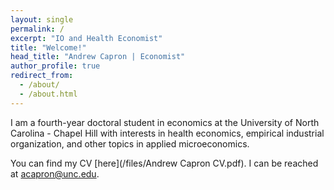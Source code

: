 ```yaml
---
layout: single
permalink: /
excerpt: "IO and Health Economist"
title: "Welcome!"
head_title: "Andrew Capron | Economist"
author_profile: true
redirect_from: 
  - /about/
  - /about.html
---
```


I am a fourth-year doctoral student in economics at the University of North Carolina - Chapel Hill with interests in health economics, empirical industrial organization, and other topics in applied microeconomics.

You can find my CV [here](/files/Andrew Capron CV.pdf). I can be reached at [acapron@unc.edu](mailto:acapron@unc.edu).


